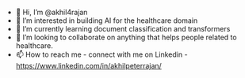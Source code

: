 - 👋 Hi, I’m @akhil4rajan
- 👀 I’m interested in building AI for the healthcare domain
- 🌱 I’m currently learning document classification and transformers
- 💞️ I’m looking to collaborate on anything that helps people related to healthcare.
- 📫 How to reach me - connect with me on Linkedin - https://www.linkedin.com/in/akhilpeterrajan/

<!---
akhil4rajan/akhil4rajan is a ✨ special ✨ repository because its `README.md` (this file) appears on your GitHub profile.
You can click the Preview link to take a look at your changes.
--->

